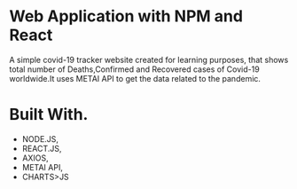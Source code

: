 #  Web Application with NPM and React

A simple covid-19 tracker website created for learning purposes, that shows total number of Deaths,Confirmed and Recovered cases of Covid-19 worldwide.It uses METAI API to get the data related to the pandemic.

# Built With.
* NODE.JS, 
* REACT.JS, 
* AXIOS, 
* METAI API,
* CHARTS>JS 
